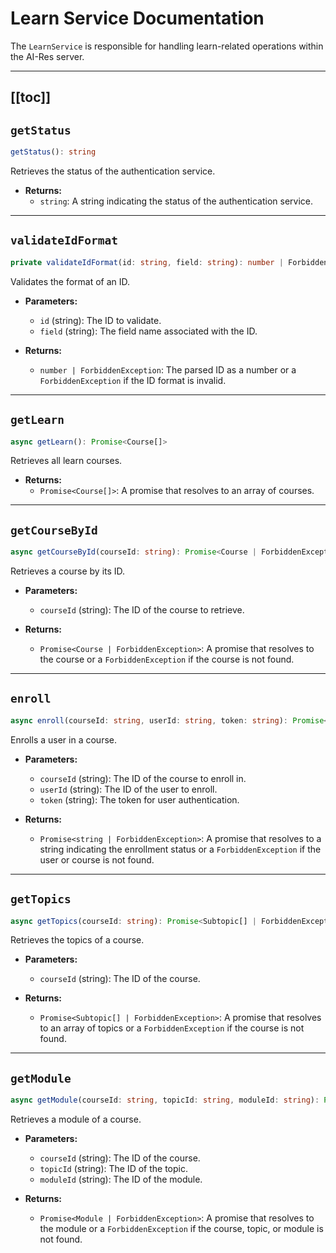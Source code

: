 # Learn Service Documentation

The `LearnService` is responsible for handling learn-related operations within the AI-Res server.

---
[[toc]]
---


## `getStatus`

```typescript
getStatus(): string
```

Retrieves the status of the authentication service.

- **Returns:**
  - `string`: A string indicating the status of the authentication service.


---


##  `validateIdFormat`

```typescript
private validateIdFormat(id: string, field: string): number | ForbiddenException
```

Validates the format of an ID.

- **Parameters:**
  - `id` (string): The ID to validate.
  - `field` (string): The field name associated with the ID.

- **Returns:**
  - `number | ForbiddenException`: The parsed ID as a number or a `ForbiddenException` if the ID format is invalid.


---

## `getLearn`

```typescript
async getLearn(): Promise<Course[]>
```

Retrieves all learn courses.

- **Returns:**
  - `Promise<Course[]>`: A promise that resolves to an array of courses.


---

##  `getCourseById`

```typescript
async getCourseById(courseId: string): Promise<Course | ForbiddenException>
```

Retrieves a course by its ID.

- **Parameters:**
  - `courseId` (string): The ID of the course to retrieve.

- **Returns:**
  - `Promise<Course | ForbiddenException>`: A promise that resolves to the course or a `ForbiddenException` if the course is not found.


---

##  `enroll`

```typescript
async enroll(courseId: string, userId: string, token: string): Promise<string | ForbiddenException>
```

Enrolls a user in a course.

- **Parameters:**
  - `courseId` (string): The ID of the course to enroll in.
  - `userId` (string): The ID of the user to enroll.
  - `token` (string): The token for user authentication.

- **Returns:**
  - `Promise<string | ForbiddenException>`: A promise that resolves to a string indicating the enrollment status or a `ForbiddenException` if the user or course is not found.


---

##  `getTopics`

```typescript
async getTopics(courseId: string): Promise<Subtopic[] | ForbiddenException>
```

Retrieves the topics of a course.

- **Parameters:**
  - `courseId` (string): The ID of the course.

- **Returns:**
  - `Promise<Subtopic[] | ForbiddenException>`: A promise that resolves to an array of topics or a `ForbiddenException` if the course is not found.


---

##  `getModule`

```typescript
async getModule(courseId: string, topicId: string, moduleId: string): Promise<Module | ForbiddenException>
```

Retrieves a module of a course.

- **Parameters:**
  - `courseId` (string): The ID of the course.
  - `topicId` (string): The ID of the topic.
  - `moduleId` (string): The ID of the module.

- **Returns:**
  - `Promise<Module | ForbiddenException>`: A promise that resolves to the module or a `ForbiddenException` if the course, topic, or module is not found.
